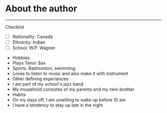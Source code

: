 # About the author

---

Checklist


- [ ] Nationality: Canada
- [ ] Ethnicity: Indian
- [ ] School: W.P. Wagner
- Hobbies
- Plays Tenor Sax
- Sports: Badmonton, swimming
- Loves to listen to music and also make it with instrument
- Other defining experiances
- I am part of my school's jazz band
- My household consistes of my parents and my twin brother
- Habits
- On my days off, I am unwilling to wake up before 10 am
- I have a tendency to stay up late in the night